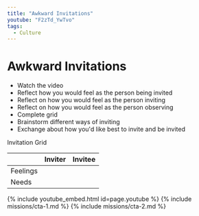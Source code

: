 ```yaml
---
title: "Awkward Invitations"
youtube: "F2zTd_YwTvo"
tags:
  - Culture
---
```


# Awkward Invitations #

* Watch the video
* Reflect how you would feel as the person being invited
* Reflect on how you would feel as the person inviting
* Reflect on how you would feel as the person observing
* Complete grid
* Brainstorm different ways of inviting
* Exchange about how you'd like best to invite and be invited

Invitation Grid

|  | Inviter | Invitee |
| --- | --- | --- |
| Feelings | | |
| Needs | | |

{% include youtube_embed.html id=page.youtube %}
{% include missions/cta-1.md %}
{% include missions/cta-2.md %}

